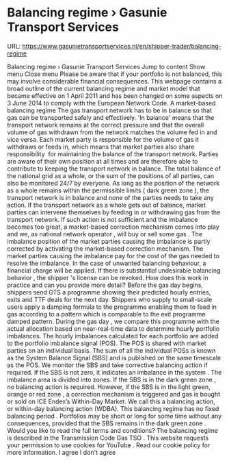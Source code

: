 # Balancing regime › Gasunie Transport Services

URL: https://www.gasunietransportservices.nl/en/shipper-trader/balancing-regime

Balancing regime › Gasunie Transport Services
Jump to content
Show menu
Close menu
Please be aware that if your
portfolio
is not balanced, this may involve considerable financial consequences. This webpage contains a broad outline of the current balancing regime and market model that became effective on 1 April 2011 and has been changed on some aspects on 3 June 2014 to comply with the European Network Code.
A market-based balancing regime
The
gas
transport network has to be in balance so that
gas
can be transported safely and effectively. 'In balance' means that the transport network remains at the correct pressure and that the overall volume of
gas
withdrawn from the network matches the volume fed in and vice versa.
Each market party is responsible for the volume of
gas
it withdraws or feeds in, which means that market parties also share responsibility  for maintaining the balance of the transport network. Parties are aware of their own position at all times and are therefore able to contribute to keeping the transport network in balance. The total balance of the
national grid
as a whole, or the sum of the positions of all parties, can also be monitored 24/7 by everyone.
As long as the position of the network as a whole remains within the permissible limits (
dark green zone
), the transport network is in balance and none of the parties needs to take any action. If the transport network as a whole gets out of balance, market parties can intervene themselves by feeding in or withdrawing
gas
from the transport network. If such action is not sufficient and the imbalance becomes too great, a market-based correction mechanism comes into play and we, as national
network operator
, will buy or sell some
gas
. The imbalance position of the market parties causing the imbalance is partly corrected by activating the market-based correction mechanism. The market parties causing the imbalance pay for the cost of the
gas
needed to resolve the imbalance.
In the case of unwanted balancing behaviour, a financial charge will be applied. If there is substantial
undesirable balancing behavior
, the
shipper
's license can be revoked.
How does this work in practice and can you provide more detail?
Before the
gas day
begins, shippers send
GTS
a programme showing their predicted hourly entries, exits and TTF deals for the next day. Shippers who
supply
to small-scale users apply a damping formula to the programme enabling them to feed in
gas
according to a pattern which is comparable to the
exit programme
damped pattern.
During the
gas day
, we compare this programme with the actual allocation based on near-real-time data to determine hourly
portfolio
imbalances. The hourly imbalances calculated for each
portfolio
are added to the
portfolio imbalance signal
(POS). The POS is shared with market parties on an individual basis. The sum of all the individual POSs is known as the
System Balance Signal
(SBS) and is published on the same timescale as the POS.
We monitor the SBS and take corrective balancing action if required. If the SBS is not zero, it indicates an imbalance in the
system
. The imbalance area is divided into zones. If the SBS is in the
dark green zone
, no balancing action is required. However, if the SBS is in the light green, orange or
red zone
, a correction mechanism is triggered and
gas
is bought or sold on ICE Endex’s Within-Day Market. We call this a balancing action, or within-day balancing action (WDBA).
This balancing regime has no fixed
balancing period
. Portfolios may be short or long for some time without any consequences, provided that the SBS remains in the
dark green zone
.
Would you like to read the full terms and conditions? The balancing regime is described in the
Transmission Code Gas TSO
.
This website requests your permission to use cookies for
YouTube
. Read our
cookie policy
for more information.
I agree
I don't agree